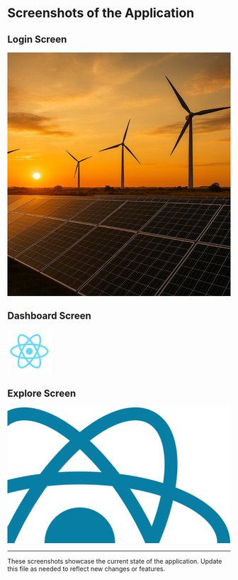 # Screenshots of the Application

## Login Screen
![Login Screen](./assets/images/login-background.jpg)

## Dashboard Screen
![Dashboard Screen](./assets/images/react-logo.png)

## Explore Screen
![Explore Screen](./assets/images/partial-react-logo.png)

---

These screenshots showcase the current state of the application. Update this file as needed to reflect new changes or features.